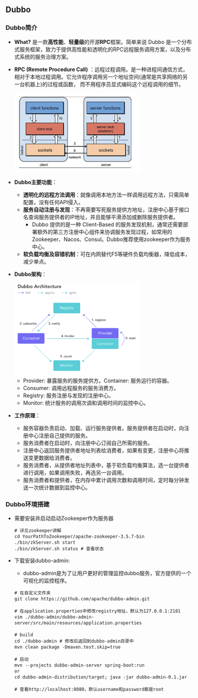 ## Dubbo



###  Dubbo简介

- **What?** 是一款**高性能**、**轻量级**的开源**RPC**框架。简单来说 Dubbo 是一个分布式服务框架，致力于提供高性能和透明化的RPC远程服务调用方案，以及分布式系统的服务治理方案。

- **RPC (Remote Procedure Call)** ：远程过程调用。是一种进程间通信方式，相对于本地过程调用。它允许程序调用另一个地址空间(通常是共享网络的另一台机器上)的过程或函数， 而不用程序员显式编码这个远程调用的细节。

  <img src="https://raw.githubusercontent.com/Xiongkai-Wang/photos/main/Dubbo-RPC.png" style="zoom:33%;" />

- **Dubbo主要功能**：

  - **透明化的远程方法调用**：就像调用本地方法一样调用远程方法，只需简单配置，没有任何API侵入。
  - **服务自动注册与发现**：不再需要写死服务提供方地址，注册中心基于接口名查询服务提供者的IP地址，并且能够平滑添加或删除服务提供者。
    - Dubbo 提供的是一种 Client-Based 的服务发现机制，通常还需要部署额外的第三方注册中心组件来协调服务发现过程，如常用的Zookeeper、Nacos、Consul。Dubbo推荐使用zookeeper作为服务中心。
  - **软负载均衡及容错机制**：可在内网替代F5等硬件负载均衡器，降低成本，减少单点。

- **Dubbo架构**：

  <img src="https://raw.githubusercontent.com/Xiongkai-Wang/photos/main/Dubbo-architecture.png" alt="Dubbo-architecture" style="zoom:33%;" />

  - Provider: 暴露服务的服务提供方。Container: 服务运行的容器。
  - Consumer: 调用远程服务的服务消费方。
  - Registry: 服务注册与发现的注册中心。
  - Monitor: 统计服务的调用次调和调用时间的监控中心。

- **工作原理**：

  - 服务容器负责启动、加载、运行服务提供者。服务提供者在启动时，向注册中心注册自己提供的服务。
  - 服务消费者在启动时，向注册中心订阅自己所需的服务。
  - 注册中心返回服务提供者地址列表给消费者，如果有变更，注册中心将推送变更数据给消费者。
  - 服务消费者，从提供者地址列表中，基于软负载均衡算法，选一台提供者进行调用，如果调用失败，再选另一台调用。
  - 服务消费者和提供者，在内存中累计调用次数和调用时间，定时每分钟发送一次统计数据到监控中心。



### Dubbo环境搭建

- 需要安装并启动启动Zookeeper作为服务器

  ```shell
  # 详见zookeeper讲解
  cd YourPathToZookeeper/apache-zookeeper-3.5.7-bin
  ./bin/zkServer.sh start
  ./bin/zkServer.sh status # 查看状态
  ```

- 下载安装dubbo-admin:

  - dubbo-admin是为了让用户更好的管理监控dubbo服务，官方提供的一个可视化的监控程序。

  ```shell
  # 在自定义文件夹
  git clone https://github.com/apache/dubbo-admin.git
  
  # 在application.properties中修改registry地址，默认为127.0.0.1:2181
  vim ./dubbo-admin/dubbo-admin-server/src/main/resources/application.properties
  
  # build
  cd ./dubbo-admin # 修改后返回到dubbo-admin目录中
  mvn clean package -Dmaven.test.skip=true
  
  # 启动
  mvn --projects dubbo-admin-server spring-boot:run
  or
  cd dubbo-admin-distribution/target; java -jar dubbo-admin-0.1.jar
  
  # 查看http://localhost:8080，默认username和password都是root
  ```

  

